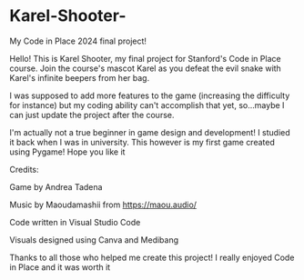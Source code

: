# Karel-Shooter-
My Code in Place 2024 final project!

Hello! This is Karel Shooter, my final project for Stanford's Code in Place course. Join the course's mascot Karel as you defeat the evil snake with Karel's infinite beepers from her bag. 

I was supposed to add more features to the game (increasing the difficulty for instance) but my coding ability can't accomplish that yet, so...maybe I can just update the project after the course.

I'm actually not a true beginner in game design and development! I studied it back when I was in university. This however is my first game created using Pygame! Hope you like it


Credits:

Game by Andrea Tadena

Music by Maoudamashii from https://maou.audio/

Code written in Visual Studio Code

Visuals designed using Canva and Medibang


Thanks to all those who helped me create this project! I really enjoyed Code in Place and it was worth it
